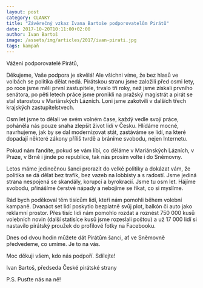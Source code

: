 ```yaml
---
layout: post
category: CLANKY
title: "Závěrečný vzkaz Ivana Bartoše podporovatelům Pirátů"
date: 2017-10-20T10:11:00+02:00
author: Ivan Bartoš
image: /assets/img/articles/2017/ivan-pirati.jpg
tags: kampaň
---
```


Vážení podporovatelé Pirátů, 
 
Děkujeme, Vaše podpora je skvělá! Ale všichni víme, že bez hlasů ve volbách se politika dělat nedá. Pirátskou stranu jsme založili před osmi lety, po roce jsme měli první zastupitele, trvalo tři roky, než jsme získali prvního senátora, po pěti letech práce jsme pronikli na pražský magistrát a pirát se stal starostou v Mariánských Lázních. Loni jsme zakotvili v dalších třech krajských zastupitelstvech. 
 
Osm let jsme to dělali ve svém volném čase, každý vedle svojí práce, poháněla nás pouze snaha zlepšit život lidí v Česku. Hlídáme mocné, navrhujeme, jak by se dal modernizovat stát, zastáváme se lidí, na které dopadají některé zákony příliš tvrdě a bráníme svobodu, nejen Internetu. 
 
Pokud nám fandíte, pokud se vám líbí, co děláme v Mariánských Lázních, v Praze, v Brně i jinde po republice, tak nás prosím volte i do Sněmovny. 
 
Letos máme jedinečnou šanci prorazit do velké politiky a dokázat vám, že politika se dá dělat bez trafik, bez vazeb na lobbisty a s radostí. Jsme jediná strana nespojená se skandály, korupcí a byrokracií. Jsme tu osm let. Hájíme svobodu, přinášíme čerstvé nápady a nebojíme se říkat, co si myslíme.

Rád bych poděkoval těm tisícům lidí, kteří nám pomohli během volební kampaně. Dvanáct set lidí poskytlo bezplatně svůj plot, balkón či auto jako reklamní prostor. Přes tisíc lidí nám pomohlo rozdat a roznést 750 000 kusů volebních novin (další statisíce kusů jsme rozeslali poštou) a už 17 000 lidí si nastavilo pirátský proužek do profilové fotky na Facebooku. 

Dnes od dvou hodin můžete dát Pirátům šanci, ať ve Sněmovně předvedeme, co umíme. Je to na vás. 

Moc děkuji všem, kdo nás podpoří. Sdílejte!

Ivan Bartoš, předseda České pirátské strany

P.S. Pusťte nás na ně!

